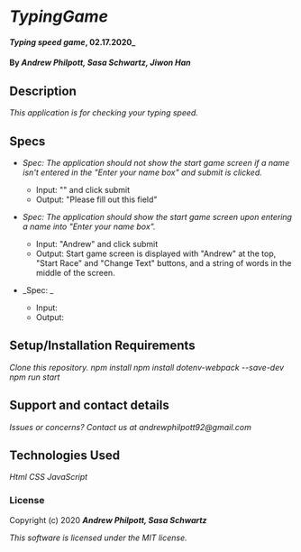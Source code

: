 # _TypingGame_
#### _Typing speed game_, 02.17.2020_
#### By _**Andrew Philpott, Sasa Schwartz, Jiwon Han**_
## Description
_This application is for checking your typing speed._

## Specs
* _Spec: The application should not show the start game screen if a name isn't entered in the "Enter your name box" and submit is clicked._
  * Input: "" and click submit 
  * Output: "Please fill out this field"

* _Spec: The application should show the start game screen upon entering a name into "Enter your name box"._
  * Input: "Andrew" and click submit 
  * Output: Start game screen is displayed with "Andrew" at the top, "Start Race" and "Change Text" buttons, and a string of words in the middle of the screen.

* _Spec: _
  * Input: 
  * Output:

## Setup/Installation Requirements
_Clone this repository._
_npm install_
_npm install dotenv-webpack --save-dev_
_npm run start_

## Support and contact details
_Issues or concerns? Contact us at andrewphilpott92@gmail.com_

## Technologies Used
_Html_
_CSS_
_JavaScript_

### License
Copyright (c) 2020 **_Andrew Philpott, Sasa Schwartz_**

*This software is licensed under the MIT license.*
